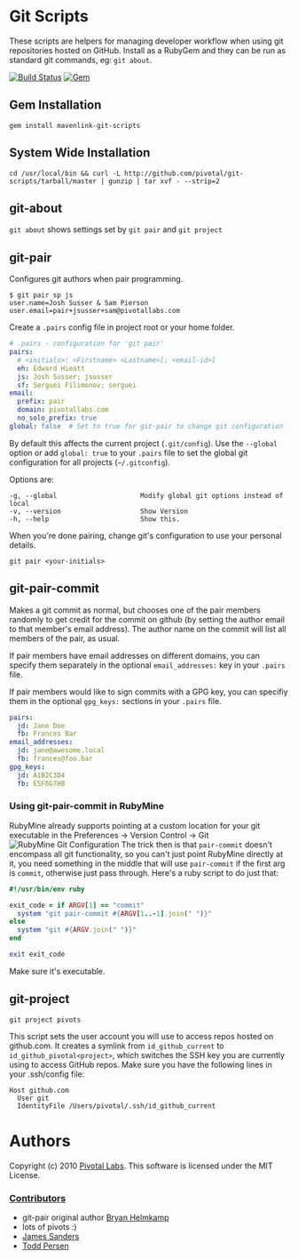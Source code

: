 # Git Scripts

These scripts are helpers for managing developer workflow when using git repositories hosted on GitHub.  Install as a RubyGem and they can be run as standard git commands, eg: `git about`.

[![Build Status](https://img.shields.io/travis/pivotal/git_scripts.svg)](https://travis-ci.org/pivotal/git_scripts)
[![Gem](https://img.shields.io/gem/v/mavenlink-git-scripts.svg?style=flat-square)]()

## Gem Installation

```shell
gem install mavenlink-git-scripts
```

## System Wide Installation

```shell
cd /usr/local/bin && curl -L http://github.com/pivotal/git-scripts/tarball/master | gunzip | tar xvf - --strip=2
```

## git-about

`git about` shows settings set by `git pair` and `git project`

## git-pair

Configures git authors when pair programming.

```shell
$ git pair sp js
user.name=Josh Susser & Sam Pierson
user.email=pair+jsusser+sam@pivotallabs.com
```

Create a `.pairs` config file in project root or your home folder.

```yaml
# .pairs - configuration for 'git pair'
pairs:
  # <initials>: <Firstname> <Lastname>[; <email-id>]
  eh: Edward Hieatt
  js: Josh Susser; jsusser
  sf: Serguei Filimonov; serguei
email:
  prefix: pair
  domain: pivotallabs.com
  no_solo_prefix: true
global: false  # Set to true for git-pair to change git configuration for all your projects
```


By default this affects the current project (`.git/config`).
Use the `--global` option or add `global: true` to your `.pairs` file to set the global git configuration for all projects (`~/.gitconfig`).

Options are:

    -g, --global                     Modify global git options instead of local
    -v, --version                    Show Version
    -h, --help                       Show this.

When you're done pairing, change git's configuration to use your personal details.

```shell
git pair <your-initials>
```

## git-pair-commit

Makes a git commit as normal, but chooses one of the pair members randomly to get credit for the commit on github (by setting the author email to that member's email address). The author name on the commit will list all members of the pair, as usual.

If pair members have email addresses on different domains, you can specify them separately in the optional `email_addresses:` key in your `.pairs` file.

If pair members would like to sign commits with a GPG key, you can specifiy them in the optional `gpg_keys:` sections in your `.pairs` file.

```yaml
pairs:
  jd: Jane Doe
  fb: Frances Bar
email_addresses:
  jd: jane@awesome.local
  fb: frances@foo.bar
gpg_keys:
  jd: A1B2C3D4
  fb: E5F6G7H8
```

### Using git-pair-commit in RubyMine
RubyMine already supports pointing at a custom location for your git executable in the Preferences -> Version Control -> Git
![RubyMine Git Configuration](http://i.imgur.com/hTHkdeA.png)
The trick then is that `pair-commit` doesn't encompass all git functionality, so you can't just point RubyMine directly at it, you need something in the middle that will use `pair-commit` if the first arg is `commit`, otherwise just pass through. Here's a ruby script to do just that:

```ruby
#!/usr/bin/env ruby

exit_code = if ARGV[1] == "commit"
  system "git pair-commit #{ARGV[1..-1].join(" ")}"
else
  system "git #{ARGV.join(" ")}"
end

exit exit_code
```

Make sure it's executable.


## git-project

```shell
git project pivots
```

This script sets the user account you will use to access repos hosted on github.com.  It creates a symlink from `id_github_current` to `id_github_pivotal<project>`, which switches the SSH key you are currently using to access GitHub repos.  Make sure you have the following lines in your .ssh/config file:

    Host github.com
      User git
      IdentityFile /Users/pivotal/.ssh/id_github_current

Authors
====
Copyright (c) 2010 [Pivotal Labs](http://pivotallabs.com). This software is licensed under the MIT License.

### [Contributors](https://github.com/pivotal/git_scripts/contributors)
 - git-pair original author [Bryan Helmkamp](http://brynary.com)
 - lots of pivots :)
 - [James Sanders](https://github.com/jsanders)
 - [Todd Persen](https://github.com/toddboom)
